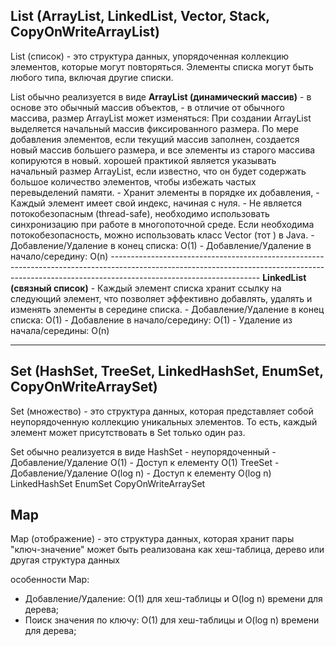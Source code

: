 

## List (ArrayList, LinkedList, Vector, Stack, CopyOnWriteArrayList)

List (список) - это структура данных, упорядоченная коллекцию элементов, которые могут повторяться. 
	Элементы списка могут быть любого типа, включая другие списки.

List обычно реализуется в виде 
	**ArrayList     (динамический массив)**
		- в основе это обычный массив объектов,
		- в отличие от обычного массива, размер ArrayList может изменяться:
			При создании ArrayList выделяется начальный массив фиксированного размера. 
			По мере добавления элементов, если текущий массив заполнен, 
				создается новый массив большего размера, и все элементы из старого массива копируются в новый.
				хорошей практикой является указывать начальный размер ArrayList, если известно, 
				что он будет содержать большое количество элементов, чтобы избежать частых перевыделений памяти.
		- Хранит элементы в порядке их добавления, 
		- Каждый элемент имеет свой индекс, начиная с нуля.
		- Не является потокобезопасным (thread-safe),  необходимо использовать синхронизацию при работе в многопоточной среде. 
			Если необходима потокобезопасность, можно использовать класс Vector (тот ) в Java.
		- Добавление/Удаление в конец списка:           O(1) 
		- Добавление/Удаление в начало/середину:    O(n) 
		-------------------------------------------------------------------------------------------------------------------------------------------------------------------------------------------------
	**LinkedList    (связный список)** 
		- Каждый элемент списка хранит ссылку на следующий элемент, 
			что позволяет эффективно добавлять, удалять и изменять элементы в середине списка.
		- Добавление/Удаление в конец списка:           O(1) 
		- Добавление в начало/середину:    O(1) 
		- Удаление    из начала/середины:    O(n) 

------------------------------------------------------------------------------------------------------------------------------------------------------
## Set (HashSet, TreeSet, LinkedHashSet, EnumSet, CopyOnWriteArraySet)

Set (множество) - это структура данных, которая представляет собой неупорядоченную коллекцию уникальных элементов. 
	То есть, каждый элемент может присутствовать в Set только один раз.

Set обычно реализуется в виде
	HashSet
		- неупорядоченный
		- Добавление/Удаление  O(1)
		- Доступ к елементу O(1)
	TreeSet
		- Добавление/Удаление  O(log n)
		- Доступ к елементу O(log n)
	LinkedHashSet
	EnumSet
	CopyOnWriteArraySet



## Map

Map (отображение) - это структура данных, которая хранит пары "ключ-значение"
	может быть реализована как хеш-таблица, дерево или другая структура данных

особенности Map:

-   Добавление/Удаление:          O(1) для хеш-таблицы и O(log n) времени для дерева;
-   Поиск значения по ключу:    O(1) для хеш-таблицы и O(log n) времени для дерева;